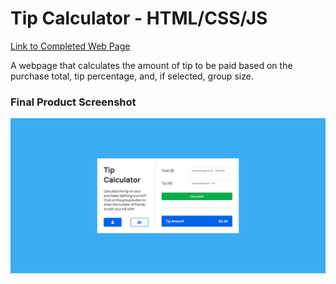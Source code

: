 # Tip Calculator - HTML/CSS/JS

[Link to Completed Web Page](https://brianhyun.github.io/tip-calculator/)

A webpage that calculates the amount of tip to be paid based on the purchase total, tip percentage, and, if selected, group size. 

### Final Product Screenshot

![Final Product Screenshot](final-product-screenshot.png)
